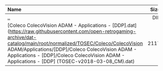 |Name|Size|
|:---|---:|
|[..](../index.html)|DIR|
|[Coleco ColecoVision ADAM - Applications - [DDP].dat](https://raw.githubusercontent.com/open-retrogaming-archive/dat-catalog/main/root/normalized/TOSEC/Coleco/ColecoVision ADAM/Applications/[DDP]/Coleco ColecoVision ADAM - Applications - [DDP]/Coleco ColecoVision ADAM - Applications - [DDP] (TOSEC-v2018-03-08_CM).dat)|2117|
